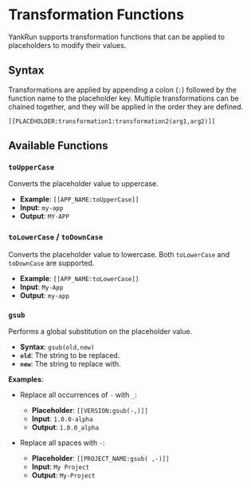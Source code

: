 # Transformation Functions

YankRun supports transformation functions that can be applied to placeholders to modify their values.

## Syntax

Transformations are applied by appending a colon (`:`) followed by the function name to the placeholder key. Multiple transformations can be chained together, and they will be applied in the order they are defined.

`[[PLACEHOLDER:transformation1:transformation2(arg1,arg2)]]`

## Available Functions

### `toUpperCase`

Converts the placeholder value to uppercase.

-   **Example**: `[[APP_NAME:toUpperCase]]`
-   **Input**: `my-app`
-   **Output**: `MY-APP`

### `toLowerCase` / `toDownCase`

Converts the placeholder value to lowercase. Both `toLowerCase` and `toDownCase` are supported.

-   **Example**: `[[APP_NAME:toLowerCase]]`
-   **Input**: `My-App`
-   **Output**: `my-app`

### `gsub`

Performs a global substitution on the placeholder value.

-   **Syntax**: `gsub(old,new)`
-   **`old`**: The string to be replaced.
-   **`new`**: The string to replace with.

**Examples**:

-   Replace all occurrences of `-` with `_`:
    -   **Placeholder**: `[[VERSION:gsub(-,)]]`
    -   **Input**: `1.0.0-alpha`
    -   **Output**: `1.0.0_alpha`

-   Replace all spaces with `-`:
    -   **Placeholder**: `[[PROJECT_NAME:gsub( ,-)]]`
    -   **Input**: `My Project`
    -   **Output**: `My-Project`